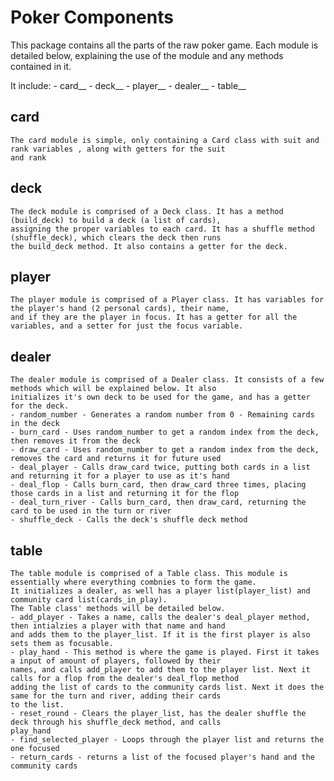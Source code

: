 # Poker Components

This package contains all the parts of the raw poker game. Each module is detailed below, explaining the use of the module 
and any methods contained in it.

It include:
    - card__
    - deck__
    - player__
    - dealer__
    - table__

## card
    The card module is simple, only containing a Card class with suit and rank variables , along with getters for the suit 
    and rank

## deck
    The deck module is comprised of a Deck class. It has a method (build_deck) to build a deck (a list of cards), 
    assigning the proper variables to each card. It has a shuffle method (shuffle_deck), which clears the deck then runs 
    the build_deck method. It also contains a getter for the deck.

## player
    The player module is comprised of a Player class. It has variables for the player's hand (2 personal cards), their name,
    and if they are the player in focus. It has a getter for all the variables, and a setter for just the focus variable.

## dealer
    The dealer module is comprised of a Dealer class. It consists of a few methods which will be explained below. It also
    initializes it's own deck to be used for the game, and has a getter for the deck.
    - random_number - Generates a random number from 0 - Remaining cards in the deck
    - burn_card - Uses random_number to get a random index from the deck, then removes it from the deck
    - draw_card - Uses random_number to get a random index from the deck, removes the card and returns it for future used
    - deal_player - Calls draw_card twice, putting both cards in a list and returning it for a player to use as it's hand
    - deal_flop - Calls burn_card, then draw_card three times, placing those cards in a list and returning it for the flop
    - deal_turn_river - Calls burn_card, then draw_card, returning the card to be used in the turn or river 
    - shuffle_deck - Calls the deck's shuffle deck method

## table
    The table module is comprised of a Table class. This module is essentially where everything combnies to form the game.
    It initializes a dealer, as well has a player list(player_list) and community card list(cards_in_play).
    The Table class' methods will be detailed below.
    - add_player - Takes a name, calls the dealer's deal_player method, then intialzies a player with that name and hand
    and adds them to the player_list. If it is the first player is also sets them as focusable.
    - play_hand - This method is where the game is played. First it takes a input of amount of players, followed by their
    names, and calls add_player to add them to the player list. Next it calls for a flop from the dealer's deal_flop method
    adding the list of cards to the community cards list. Next it does the same for the turn and river, adding their cards
    to the list.
    - reset_round - Clears the player_list, has the dealer shuffle the deck through his shuffle_deck method, and calls
    play_hand
    - find_selected_player - Loops through the player list and returns the one focused
    - return_cards - returns a list of the focused player's hand and the community cards
